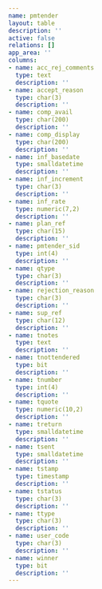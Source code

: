 ```yaml
---
name: pmtender
layout: table
description: ''
active: false
relations: []
app_area: ''
columns:
- name: acc_rej_comments
  type: text
  description: ''
- name: accept_reason
  type: char(3)
  description: ''
- name: comp_avail
  type: char(200)
  description: ''
- name: comp_display
  type: char(200)
  description: ''
- name: inf_basedate
  type: smalldatetime
  description: ''
- name: inf_increment
  type: char(3)
  description: ''
- name: inf_rate
  type: numeric(7,2)
  description: ''
- name: plan_ref
  type: char(15)
  description: ''
- name: pmtender_sid
  type: int(4)
  description: ''
- name: qtype
  type: char(3)
  description: ''
- name: rejection_reason
  type: char(3)
  description: ''
- name: sup_ref
  type: char(12)
  description: ''
- name: tnotes
  type: text
  description: ''
- name: tnottendered
  type: bit
  description: ''
- name: tnumber
  type: int(4)
  description: ''
- name: tquote
  type: numeric(10,2)
  description: ''
- name: treturn
  type: smalldatetime
  description: ''
- name: tsent
  type: smalldatetime
  description: ''
- name: tstamp
  type: timestamp
  description: ''
- name: tstatus
  type: char(3)
  description: ''
- name: ttype
  type: char(3)
  description: ''
- name: user_code
  type: char(3)
  description: ''
- name: winner
  type: bit
  description: ''
---
```


